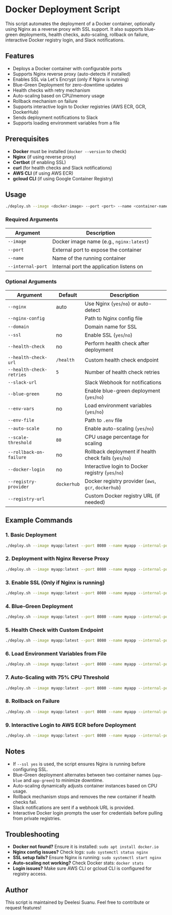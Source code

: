 # Docker Deployment Script

This script automates the deployment of a Docker container, optionally using Nginx as a reverse proxy with SSL support. It also supports blue-green deployments, health checks, auto-scaling, rollback on failure, interactive Docker registry login, and Slack notifications.

## Features
- Deploys a Docker container with configurable ports
- Supports Nginx reverse proxy (auto-detects if installed)
- Enables SSL via Let's Encrypt (only if Nginx is running)
- Blue-Green Deployment for zero-downtime updates
- Health checks with retry mechanism
- Auto-scaling based on CPU/memory usage
- Rollback mechanism on failure
- Supports interactive login to Docker registries (AWS ECR, GCR, DockerHub)
- Sends deployment notifications to Slack
- Supports loading environment variables from a file

## Prerequisites
- **Docker** must be installed (`docker --version` to check)
- **Nginx** (if using reverse proxy)
- **Certbot** (if enabling SSL)
- **curl** (for health checks and Slack notifications)
- **AWS CLI** (if using AWS ECR)
- **gcloud CLI** (if using Google Container Registry)

## Usage
```bash
./deploy.sh --image <docker-image> --port <port> --name <container-name> --internal-port <internal-port> [options]
```

### Required Arguments
| Argument          | Description |
|------------------|-------------|
| `--image`       | Docker image name (e.g., `nginx:latest`) |
| `--port`        | External port to expose the container |
| `--name`        | Name of the running container |
| `--internal-port` | Internal port the application listens on |

### Optional Arguments
| Argument | Default | Description |
|----------|---------|-------------|
| `--nginx` | auto | Use Nginx (`yes`/`no`) or auto-detect |
| `--nginx-config` |  | Path to Nginx config file |
| `--domain` |  | Domain name for SSL |
| `--ssl` | no | Enable SSL (`yes`/`no`) |
| `--health-check` | no | Perform health check after deployment |
| `--health-check-url` | `/health` | Custom health check endpoint |
| `--health-check-retries` | `5` | Number of health check retries |
| `--slack-url` |  | Slack Webhook for notifications |
| `--blue-green` | no | Enable blue-green deployment (`yes`/`no`) |
| `--env-vars` | no | Load environment variables (`yes`/`no`) |
| `--env-file` |  | Path to `.env` file |
| `--auto-scale` | no | Enable auto-scaling (`yes`/`no`) |
| `--scale-threshold` | `80` | CPU usage percentage for scaling |
| `--rollback-on-failure` | no | Rollback deployment if health check fails (`yes`/`no`) |
| `--docker-login` | no | Interactive login to Docker registry (`yes`/`no`) |
| `--registry-provider` | `dockerhub` | Docker registry provider (`aws`, `gcr`, `dockerhub`) |
| `--registry-url` |  | Custom Docker registry URL (if needed) |

## Example Commands

### **1. Basic Deployment**
```bash
./deploy.sh --image myapp:latest --port 8080 --name myapp --internal-port 5000
```

### **2. Deployment with Nginx Reverse Proxy**
```bash
./deploy.sh --image myapp:latest --port 8080 --name myapp --internal-port 5000 --nginx yes --nginx-config /etc/nginx/sites-enabled/myapp
```

### **3. Enable SSL (Only if Nginx is running)**
```bash
./deploy.sh --image myapp:latest --port 8080 --name myapp --internal-port 5000 --nginx yes --domain example.com --ssl yes
```

### **4. Blue-Green Deployment**
```bash
./deploy.sh --image myapp:latest --port 8080 --name myapp --internal-port 5000 --blue-green yes
```

### **5. Health Check with Custom Endpoint**
```bash
./deploy.sh --image myapp:latest --port 8080 --name myapp --internal-port 5000 --health-check yes --health-check-url /status --health-check-retries 3
```

### **6. Load Environment Variables from File**
```bash
./deploy.sh --image myapp:latest --port 8080 --name myapp --internal-port 5000 --env-vars yes --env-file .env
```

### **7. Auto-Scaling with 75% CPU Threshold**
```bash
./deploy.sh --image myapp:latest --port 8080 --name myapp --internal-port 5000 --auto-scale yes --scale-threshold 75
```

### **8. Rollback on Failure**
```bash
./deploy.sh --image myapp:latest --port 8080 --name myapp --internal-port 5000 --rollback-on-failure yes
```

### **9. Interactive Login to AWS ECR before Deployment**
```bash
./deploy.sh --image myapp:latest --port 8080 --name myapp --internal-port 5000 --docker-login yes --registry-provider aws --registry-url <aws-registry-url>
```

## Notes
- If `--ssl yes` is used, the script ensures Nginx is running before configuring SSL.
- Blue-Green deployment alternates between two container names (`app-blue` and `app-green`) to minimize downtime.
- Auto-scaling dynamically adjusts container instances based on CPU usage.
- Rollback mechanism stops and removes the new container if health checks fail.
- Slack notifications are sent if a webhook URL is provided.
- Interactive Docker login prompts the user for credentials before pulling from private registries.

## Troubleshooting
- **Docker not found?** Ensure it is installed: `sudo apt install docker.io`
- **Nginx config issues?** Check logs: `sudo systemctl status nginx`
- **SSL setup fails?** Ensure Nginx is running: `sudo systemctl start nginx`
- **Auto-scaling not working?** Check Docker stats: `docker stats`
- **Login issues?** Make sure AWS CLI or gcloud CLI is configured for registry access.

## Author
This script is maintained by Deelesi Suanu. Feel free to contribute or request features!

